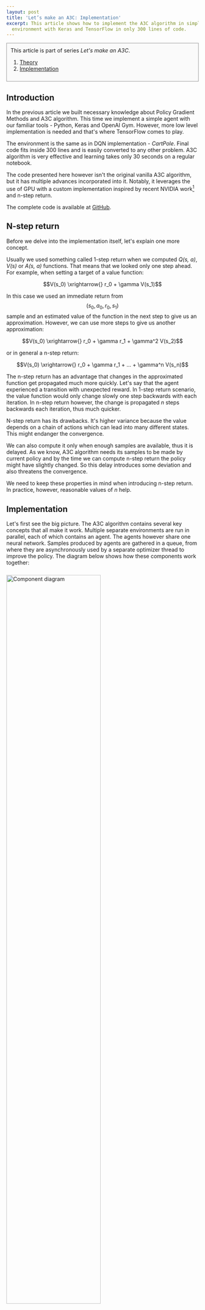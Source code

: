 ```yaml
---
layout: post
title: 'Let’s make an A3C: Implementation'
excerpt: This article shows how to implement the A3C algorithm in simple CartPole
  environment with Keras and TensorFlow in only 300 lines of code.
---
```

<div style="border:1px solid #919191;padding:10px;background-color:#fafafa;" markdown="1">
This article is part of series <i>Let's make an A3C</i>.

1. <a href="/2017/02/16/lets-make-an-a3c-theory/">Theory</a>
2. <a href="/2017/03/26/lets-make-an-a3c-implementation/">Implementation</a>
</div>


## Introduction
In the previous article we built necessary knowledge about Policy Gradient Methods and A3C algorithm. This time we implement a simple agent with our familiar tools - Python, Keras and OpenAI Gym. However, more low level implementation is needed and that's where TensorFlow comes to play.

The environment is the same as in DQN implementation - *CartPole*. Final code fits inside 300 lines and is easily converted to any other problem. A3C algorithm is very effective and learning takes only 30 seconds on a regular notebook.

<!--more-->

The code presented here however isn't the original vanilla A3C algorithm, but it has multiple advances incorporated into it. Notably, it leverages the use of GPU with a custom implementation inspired by recent NVIDIA work[^2] and n-step return.

The complete code is available at [GitHub](https://github.com/jaromiru/AI-blog/blob/master/CartPole-A3C.py).

## N-step return
Before we delve into the implementation itself, let's explain one more concept.

Usually we used something called 1-step return when we computed *Q(s, a)*, *V(s)* or *A(s, a)* functions. That means that we looked only one step ahead. For example, when setting a target of a value function:

$$V(s_0) \xrightarrow{} r_0 + \gamma V(s_1)$$

In this case we used an immediate return from $$ (s_0, a_0, r_0, s_1)$$ sample and an estimated value of the function in the next step to give us an approximation. However, we can use more steps to give us another approximation:

$$V(s_0) \xrightarrow{} r_0 + \gamma r_1 + \gamma^2 V(s_2)$$

or in general a n-step return:

$$V(s_0) \xrightarrow{} r_0 + \gamma r_1 + ... + \gamma^n V(s_n)$$

The n-step return has an advantage that changes in the approximated function get propagated much more quickly. Let's say that the agent experienced a transition with unexpected reward. In 1-step return scenario, the value function would only change slowly one step backwards with each iteration. In n-step return however, the change is propagated *n* steps backwards each iteration, thus much quicker.

N-step return has its drawbacks. It's higher variance because the value depends on a chain of actions which can lead into many different states. This might endanger the convergence.

We can also compute it only when enough samples are available, thus it is delayed. As we know, A3C algorithm needs its samples to be made by current policy and by the time we can compute n-step return the policy might have slightly changed. So this delay introduces some deviation and also threatens the convergence.

We need to keep these properties in mind when introducing n-step return. In practice, however, reasonable values of *n* help.

## Implementation
Let's first see the big picture. The A3C algorithm contains several key concepts that all make it work. Multiple separate environments are run in parallel, each of which contains an agent. The agents however share one neural network. Samples produced by agents are gathered in a queue, from where they are asynchronously used by a separate optimizer thread to improve the policy. The diagram below shows how these components work together:

<img style="width:70%;margin:auto;padding:10px 0;" src="/media/a3c/diagram.png" alt="Component diagram" />

We will implement four classes - `Environment`, `Agent`, `Brain` and `Optimizer`. Two of these are thread classes - `Environment` and `Optimizer`.

```python
Environment :Thread
    run()               # runs episodes in loop

Agent
    act(s)              # decides what action to take in state s
    train(sample)       # processes sample and add it to the train queue

Brain
    predict(s)          # outputs pi(s) and V(s)
    train_push(sample)  # adds sample to the training queue
    optimize()          # does the gradient descent step

Optimizer   :Thread
    run()               # calls brain.optimize() in loop
``` 


### Environment
The `Environment` class is an instance of OpenAI Gym environment and contains an instance of `Agent`. It is also a thread that continuously runs one episode after another.

```python
    def run(self):
        while not self.stop_signal:
            self.runEpisode()
```

The `runEpisode()` method is simple:

```python
    def runEpisode(self):
        s = self.env.reset()
        while True:         
            time.sleep(THREAD_DELAY) # yield 

            a = self.agent.act(s)
            s_, r, done, info = self.env.step(a)

            if done: # terminal state
                s_ = None

            self.agent.train(s, a, r, s_)

            s = s_

            if done or self.stop_signal:
                break
```

The `THREAD_DELAY` parameter controls a delay between steps and enables to have more parallel environments than there are CPUs. High number of agents is crucial for convergence of the algorithm as the gradient approximation quality depends on high diversity of samples.


### Agent
In `Agent` class, the `act()` method returns an action to take. To support exploration, it implements ε-greedy policy with linearly decreasing rate. The action is selected according to the policy distribution returned by the neural network.

```python
    def act(self, s):
        if random.random() < epsilon:
            return random.randint(0, NUM_ACTIONS-1)

        else:
            p = brain.predict_p(s)
            return np.random.choice(NUM_ACTIONS, p=p)
```

The `train()` method receives samples, processes them and pushes them into the training queue. First, it turns actions into one hot encoded array needed later. Then it stores the current transition in an internal memory, which is used to compute the n-step return.
    
```python   
    def train(self, s, a, r, s_):   
        a_cats = np.zeros(NUM_ACTIONS)
        a_cats[a] = 1

        self.memory.append( (s, a_cats, r, s_) )
```

Last *n* samples are stored in this buffer and when there are enough of them, n-step discounted reward `R` is computed. Proper variables are retrieved and a tuple $$ (s_0, a_0, R, s_n)$$ is inserted into the brain's training queue. 

```python
        if len(self.memory) >= N_STEP_RETURN:
            s, a, r, s_ = get_sample(self.memory, N_STEP_RETURN)
            brain.train_push(s, a, r, s_)
            self.memory.pop(0)      
```

An internal `get_sample()` function is responsible to compute n-step discounted reward and return a proper tuple:

```python
        def get_sample(memory, n):
            r = 0.
            for i in range(n):
                r += memory[i][2] * (GAMMA ** i)

            s, a, _, _  = memory[0]
            _, _, _, s_ = memory[n-1]

            return s, a, r, s_
```

The last thing we have to deal with is the case when our agent encounters a terminal state. As there will be no more states after, we have to deplete the whole buffer. In loop, we shorten the buffer in each iteration and compute the n-step return, where *n* is equal to the current length of the buffer.

```python
        if s_ is None:      # terminal state
            while len(self.memory) > 0:
                n = len(self.memory)
                s, a, r, s_ = get_sample(self.memory, n)
                brain.train_push(s, a, r, s_)
                self.memory.pop(0)  
```

#### Effective implementation
You might have noticed that we are looping over the whole memory within each step to compute the discounted reward. While this implementation is good for demonstration and understanding, it is clearly inefficient. Let's look at the discounted reward formula:


$$R_0 = r_0 + \gamma r_1 + \gamma^2 r_2 + ... + \gamma^{n-1} r_{n-1}$$

$$R_1 = r_1 + \gamma r_2 + \gamma^2 r_3 + ... + \gamma^{n-1} r_{n}$$

We can see a relationship:


$$R_1 = \frac{R_0 - r_0}{\gamma} + \gamma^{n-1} r_n $$

So we can remember the value of R and update it accordingly with each time step. This implementation is used in the actual accompanying code.

### Brain
The `Brain` class encapsulates the neural network, TensorFlow graph definition and related computation. Let's look at its parts in order.

#### Training queue
One of the responsibilities of the `Brain` class is to hold a training queue. This queue consists of 5 arrays - starting state `s`, one-hot encoded taken action `a`, discounted n-step return `r`, landing state after *n* steps `s_` and a terminal mask with values `1.` or `0.`, indicating whether the `s_` is `None` or not. Terminal mask will be useful later to parallelize the computation.

```python
    def train_push(self, s, a, r, s_):
        with self.lock_queue:
            self.train_queue[0].append(s)
            self.train_queue[1].append(a)
            self.train_queue[2].append(r)

            if s_ is None:
                self.train_queue[3].append(NONE_STATE)
                self.train_queue[4].append(0.)
            else:   
                self.train_queue[3].append(s_)
                self.train_queue[4].append(1.)
```

Also a dummy `NONE_STATE` is used in case the `s_` is `None`. This dummy state is valid, so it can be processed by the neural network, but we don't care about the result. It's only there to parallelize the computation.

The samples from agents are gathered in the training queue through `train_push()` method in a synchronized manner.

#### Neural network
The core of our new agent is a neural network that decides what to do in a given situation. There are two sets of outputs - the policy itself and the value function.

<img style="width:70%;margin:auto;padding:10px;" src="/media/a3c/a3c_nn_2.png" alt="Neural network architecture" />

It is defined very easily with Keras:

```python
    l_input = Input( batch_shape=(None, NUM_STATE) )
    l_dense = Dense(16, activation='relu')(l_input)

    out_actions = Dense(NUM_ACTIONS, activation='softmax')(l_dense)
    out_value   = Dense(1, activation='linear')(l_dense)

    model = Model(inputs=[l_input], outputs=[out_actions, out_value])
```

The policy output goes through softmax activation to make it correct probability distribution. The ouput for value function is linear, as we need all values to be possible.

#### Loss function
Now we have to define a loss function, which has three parts:

$$L = L_{\pi} + c_v L_v + c_{reg} L_{reg}$$

$$ L_{\pi}$$ is the loss of the policy, $$ L_v$$ is the value error and $$ L_{reg}$$ is a regularization term. These parts are multiplied by constants $$ c_v$$ and $$ c_{reg}$$, which determine what part we stress more. Let's describe these in order.

#### Policy Loss
We defined an objective function $$ J(\pi)$$ as total reward an agent can achieve under policy $$ \pi$$ averaged over all starting states:

$$J(\pi) = E_{\rho^{s_0}}[V(s_0)] $$

We also know that a gradient of this function is determined by *Policy Gradient Theorem* as:

$$\nabla_\theta\;J(\pi) = E_{s\sim\rho^\pi,\;a\sim{\pi(s)}}[ A(s, a) \cdot \nabla_\theta\;log\;\pi(a\|s) ] $$

We are trying to maximize the *J* function, so we can just say that:

$$L_\pi = -J(\pi)$$

However, TensorFlow can't analytically compute gradient of this function, so we have to help it with our knowledge. We can rewrite the definition of function *J* as follows, while treating the $$ \underline{A(s, a)}$$ part as a constant:

$$J(\pi) = E [\underline{A(s, a)} \cdot log\;\pi(a\|s)]$$

This expression can be automatically differentiated by TensorFlow resulting in the same formula as given by the Policy Gradient Theorem.

For completeness, we have to swap the expectation for average over all samples in a batch. We are using samples generated by policy π and therefore can make this switch. The final loss function is then:

$$L_\pi = - \frac{1}{n} \sum_{i=1}^{n} \underline{A(s_i, a_i)} \cdot log\;\pi(a_i|s_i) $$

#### Value loss
Learning the value function *V(s)* is analogous to Q-learning case, where we tried to learn action-value function *Q(s, a)*. In n-step return scenario, we know that the true function *V(s)* should meet the Bellman equation:

$$V(s_0) = r_0 + \gamma r_1 + \gamma^2 r_2 + ... + \gamma^{n-1} r_{n-1} + \gamma^n V(s_n)$$

The approximated *V(s)* should converge according to this formula and we can measure the error as:

$$e = r_0 + \gamma r_1 + \gamma^2 r_2 + ... + \gamma^{n-1} r_{n-1} + \gamma^n V(s_n) - V(s_0)$$

Then we can define the $$ L_V$$ as a mean squared error of all given samples as:

$$L_V = \frac{1}{n}\sum_{i=1}^{n} e_i^2 $$

#### Regularization with policy entropy
Adding entropy to the loss function was found to improve exploration by limiting the premature convergence to suboptimal policy[^1]. Entropy for policy $$ \pi(s)$$ is defined as:

$$ H(\pi(s)) = - \sum_{k=1}^{n} \pi(s)_k \cdot log\;\pi(s)_k $$

Where $$ \pi(s)_k$$ is a probability for *k*-th action in state *s*. It's useful to know that entropy for fully deterministic policy (e.g. `[1, 0, 0, 0]` for four actions) is 0 and it is maximized for totally uniform policy (e.g. `[0.25, 0.25, 0.25, 0.25]`). 

Knowing this we see that by trying to maximize the entropy, we are keeping the policy away from the deterministic one. This fact stimulate exploration.

Averaging over all samples in a batch, $$ L_{reg}$$ is then set to:

$$L_{reg} = - \frac{1}{n}\sum_{i=1}^{n} H(\pi(s_i))$$

#### TensorFlow graph
So, how do we actually implement all of the above? We need to define a TensorFlow graph of the loss function that allows it's analytical computation. 

First we need placeholders, that will be filled with relevant data when a *minimize* operation is run. They represent a 2D array and will hold a whole batch. The first dimension represent different samples in a batch and is unlimited. The second dimension is different for each placeholder, representing a dimension of state, one-hot encoded action and reward.

```python
        # starting states
        s_t = tf.placeholder(tf.float32, shape=(None, NUM_STATE))

        # one hot encoded actions
        a_t = tf.placeholder(tf.float32, shape=(None, NUM_ACTIONS))

        # n-step discounted total reward 
        r_t = tf.placeholder(tf.float32, shape=(None, 1))
```

Then we propagate the states through our network to get policy and value outputs. Note that we are actually not running any operation at this time, but rather defining a graph that will be run during the *minimize* operation.       

```python
        p, v = model(s_t)
```

Now let's recall how does the $$ L_\pi$$ part of our loss function look like:

$$L_\pi = - \frac{1}{n} \sum_{i=1}^{n} \underline{A(s_i, a_i)} \cdot log\;\pi(a_i|s_i) $$

The expression $$ log\;\pi(a\|s)$$ means a probability of taking action *a* in state *s*, or in other words, the *a*-th index of *π(s)*. Unfortunately, we can't use indexes when defining TensorFlow graph, but we can use other arithmetic operations. If we take the whole policy, multiply it with one-hot encoded action and sum these together, we get exactly what we need.

```python
        logp = tf.log(tf.reduce_sum(p*a_t, axis=1, keep_dims=True) + 1e-10)
```

We add a small constant to prevent a `NaN` error that could occur if we selected an action while it's probability was zero. That could happen, because we are using ε-greedy policy. 

We also need to be careful to do desired operations along correct dimensions, yielding desired outputs. TensorFlow is very silent about formal errors and an incorrect reduce operation can happen very easily. Always debug your code when you play with graph implementation and make sure to print out tensor dimensions for each operation.

The other half of the equation is the advantage function. We use a fact that the `r_t` placeholder holds a value of:

$$r\_t = r_0 + \gamma r_1 + \gamma^2 r_2 + ... + \gamma^{n-1} r_{n-1} + \gamma^n V(s_n)$$

Recall that the n-step advantage function is defined as:

$$A(s, a) = Q(s, a) - V(s)$$

We can approximate the *Q(s, a)* function with samples we observed during an episode, resulting in:

$$A(s, a) = r_0 + \gamma r_1 + \gamma^2 r_2 + ... + \gamma^{n-1} r_{n-1} + \gamma^n V(s_n) - V(s)$$

Defining the advantage function is therefore as simple as:

```python
        advantage = r_t - v
```

And finally, we can define the $$ L_\pi$$ itself. We need to take care to treat the advantage function as constant, by using `tf.stop_gradient()` operator. Expressions for $$ L_\pi$$, $$ L_V$$ and $$ L_{reg}$$ all include averaging over whole batch. But it can be skipped now and performed as a last step, when we add these together.

```python
        loss_policy = - logp * tf.stop_gradient(advantage)          
```

Now we define $$ L_V$$. Interestingly, the error in this case is the same as the advantage function:

$$e = r_0 + \gamma r_1 + \gamma^2 r_2 + ... + \gamma^{n-1} r_{n-1} + \gamma^n V(s_n) - V(s)$$

How could that be? It's because we made the approximation when computing *A(s, a)*. We didn't compute the expectation over all possible chains, but rather used one sample from a run. $$ L_V$$ then become:

```python
        loss_value  = C_V * tf.square(advantage)                    
```

Finally, we have to define the entropy. The formula for $$ L_{reg}$$ is:

$$L_{reg} = - \frac{1}{n}\sum_{i=1}^{n} H(\pi(s_i))$$

Again, we need to take care of the possible `NaN` error of the `log()` function, by adding a small constant.

```python
        entropy = C_E * tf.reduce_sum(p * tf.log(p + 1e-10), axis=1, keep_dims=True)
```

Now we add all parts together. In all three formulas above, we skipped the averaging part, but we can compute it now in a single step.

```python
        loss_total = tf.reduce_mean(loss_policy + loss_value + entropy)
```

As a last step, we choose an algorithm that will be used for optimization and define the *minimize* operation. RMSProp was found to work well and it allows for manual control of learning rate. We have only an approximated gradient in our setting, so we have to proceed in a slow and controlled manner.

```python
        optimizer = tf.train.RMSPropOptimizer(LEARNING_RATE, decay=.99)
        minimize = optimizer.minimize(loss_total)
```

### Optimizer
Last part of the puzzle is `Optimizer`. The class itself is very simple, it just a thread that repeatedly calls `brain.optimize()`.

```python
    def run(self):
        while not self.stop_signal:
            brain.optimize()
```

So, let's look at this `brain.optimize()` function. It preprocesses data and run the *minimize* operation we defined earlier. TensorFlow then computes the gradient and changes neural network's weights.

First, we have to make sure that we have enough samples in the training queue. This is required to get a good quality approximation of the gradient and it also allows for efficient batch computation. If there aren't enough samples, we simply yield to other threads to do their work.

```python
    def optimize(self):
        if len(self.train_queue[0]) < MIN_BATCH:
            time.sleep(0)   # yield
            return
```

Then we extract all the samples from the queue in a synchronized manner:

```python
        with self.lock_queue:
            s, a, r, s_, s_mask = self.train_queue
            self.train_queue = [ [], [], [], [], [] ]
```

And process them into solid blocks of numpy arrays:

```python
        s = np.vstack(s)
        a = np.vstack(a)
        r = np.vstack(r)
        s_ = np.vstack(s_)
        s_mask = np.vstack(s_mask)
```

The reward received from the training queue is only immediate, excluding the $$ \gamma^n V(s_n)$$ part, so we have to add it.

$$r = r_0 + \gamma r_1 + \gamma^2 r_2 + ... + \gamma^{n-1} r_{n-1}$$

Fortunately, this can be efficiently done on GPU for all states in a batch in parallel.

```python
        v = self.predict_v(s_)
        r = r + GAMMA_N * v * s_mask
```

First we compute the $$ V(s_n)$$ for all landing states. Then we add it to the `r` matrix, again by using vectorized operation. 

But, if the landing state is terminal, we shouldn't add the $$ \gamma^n V(s_n)$$ term. However, we cleverly prepared the `s_mask` array that is `0` in case of terminal state and `1` otherwise. This simple trick allows us to still use vectorized operation. Although run on CPU, modern instructions allow for matrix multiplication that is much quicker than a loop implementation. There is only a small overhead by computing the values for `NONE_STATE`. However, these states are sparse and the cost is small compared to selective computation.


Finally, we extract the placeholders, run the *minimize* operation and TensorFlow will do the rest.

```python
        s_t, a_t, r_t, minimize = self.graph
        self.session.run(minimize, feed_dict={s_t: s, a_t: a, r_t: r_})
```

So, the optimizer runs the *minimize* operation tirelessly in a loop. However, one optimizer is often not enough. But nothing stops us from running multiple optimizers at the same time. And indeed, in practice two optimizers are much more efficient than one. While one is occupied by running a GPU operation, the other can preprocess the data. One optimizer often struggles to keep pace with incoming data. If it can't consume incoming samples quickly, the queue keeps growing and it leads to problems.

### Main
The main program starts with determining the shape of states and actions in a given environment. This allows for fast switching of environments simply by changing a single constant (at least for simple environments).

```python
    env_test = Environment(render=True, eps_start=0., eps_end=0.)
    NUM_STATE = env_test.env.observation_space.shape[0]
    NUM_ACTIONS = env_test.env.action_space.n
```

Then it creates instances of `Brain`, `Environment` and `Optimizer`.
```python
    brain = Brain()
    envs = [Environment() for i in range(THREADS)]
    opts = [Optimizer() for i in range(OPTIMIZERS)]
```

Finally, it just starts the threads, wait given number of seconds, stops them and displays a trained agent to the user.

```python
    for o in opts:
        o.start()

    for e in envs:
        e.start()

    time.sleep(RUN_TIME)

    for e in envs:
        e.stop()
    for e in envs:
        e.join()

    for o in opts:
        o.stop()
    for o in opts:
        o.join()

    env_test.run()
```

## Remarks
Positive results were experienced when using different exploration constants for different agents[^1]. In this implementation, however, a single value for all agents is used for simplicity.

The results are highly variable. In case of *CartPole* environment, almost all runs result in a capable agent. However, in general the algorithm is very sensitive to starting conditions and in more complex environments it might result in very variable performance. You should average several runs if you want to measure progress.

This is a table of all constants used in the algorithm:

| Parameter                 | Value    | Explanation |
| ------------------------- | -------- | ----------- |
| agent threads             | 8        |             | 
| optimizer threads         |     2    |             |
| thread delay              | 0.001 s  |             |
| γ                   |   0.99   |             |
| ε<sub>start</sub> |   0.40   |             |
| ε<sub>stop</sub>  |   0.15   |             |
| ε<sub>steps</sub> |   75 000 | ε will come down to ε<sub>stop</sub> after ε<sub>steps</sub>|
| n-step                    |   8      |             |
| minimal batch size        | 32       |             |
| RMSprop learning rate     | 0.005    |             |
| c<sub>v</sub>             | 0.5      | L<sub>V</sub> constant   |
| c<sub>reg</sub>           | 0.01     | L<sub>reg</sub> constant |
| training time             | 30s      |             |


## Results
I trained the agent on my MacBook with integrated NVIDIA GeForce GT 750M 2048MB GPU. The CPU has four physical cores, but I used 8 agents. The number of agents directly affects the performance, because it influences the quality of the gradient. You should tweak the hyperparameters to work best on your setup.

Training takes 30 seconds during which the algorithm goes through roughly 1000 episodes and 65 000 steps, that corresponds to about 2 200 steps per second. Results averaged over 10 runs are shown below:

<img style="width:100%;margin:auto;padding:10px;" src="/media/a3c/graph.png" alt="Average achieved score" />

You can see a demonstration how a trained agent behaves below:

<img style="width:100%;margin:auto;padding:10px;" src="/media/a3c/policy_animation.gif" alt="Agent animation" />

You can download the code from [GitHub](https://github.com/jaromiru/AI-blog/blob/master/CartPole-A3C.py). Feel free to use it as a base for your experiments or developing more capable agents. If you have any other questions, do not hesitate to ask me in comments.


## References
[^1]: Mnih, V. et al., *Asynchronous methods for deep reinforcement learning*, 2016, [arxiv](https://arxiv.org/abs/1602.01783)
[^2]: Babaeizadeh, M., *Reinforcement Learning through Asynchronous Advantage Actor-Critic on a GPU*, 2016, [arxiv](https://arxiv.org/abs/1611.06256), [code](https://github.com/NVlabs/GA3C)